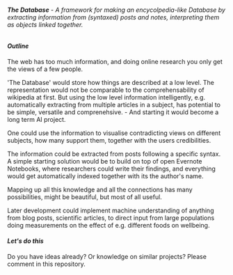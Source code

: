 ###### **The Database** - A framework for making an encycolpedia-like Database by extracting information from (syntaxed) posts and notes, interpreting them as objects linked together.


#### *Outline*

The web has too much information, and doing online research you only get the views of a few people. 

'The Database' would store how things are described at a low level.
The representation would not be comparable to the comprehensability of wikipedia at first.
But using the low level information intelligently, e.g. automatically extracting from multiple articles in a subject, has potential to be simple, versatile and comprenehsive. - And starting it would become a long term AI project.

One could use the information to visualise contradicting views on different subjects, how many support them, together with the users credibilities.

The information could be extracted from posts following a specific syntax.
A simple starting solution would be to build on top of open Evernote Notebooks, where researchers could write their findings, and everything would get automatically indexed together with its the author's name.

Mapping up all this knowledge and all the connections has many possibilities, might be beautiful, but most of all useful.

Later development could implement machine understanding of anything from blog posts, scientific articles, to direct input from large populations doing measurements on the effect of e.g. different foods on wellbeing.



#### *Let's do this*
Do you have ideas already? Or knowledge on similar projects? Please comment in this repository.
